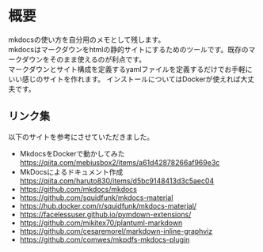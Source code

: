 # 概要

mkdocsの使い方を自分用のメモとして残します。  
mkdocsはマークダウンをhtmlの静的サイトにするためのツールです。既存のマークダウンをそのまま使えるのが利点です。  
マークダウンとサイト構成を定義するyamlファイルを定義するだけでお手軽にいい感じのサイトを作れます。
インストールについてはDockerが使えれば大丈夫です。


## リンク集

以下のサイトを参考にさせていただきました。

- MkdocsをDockerで動かしてみた  
    https://qiita.com/mebiusbox2/items/a61d42878266af969e3c
- MkDocsによるドキュメント作成  
    https://qiita.com/haruto830/items/d5bc9148413d3c5aec04
- https://github.com/mkdocs/mkdocs
- https://github.com/squidfunk/mkdocs-material
- https://hub.docker.com/r/squidfunk/mkdocs-material/
- https://facelessuser.github.io/pymdown-extensions/
- https://github.com/mikitex70/plantuml-markdown
- https://github.com/cesaremorel/markdown-inline-graphviz
- https://github.com/comwes/mkpdfs-mkdocs-plugin